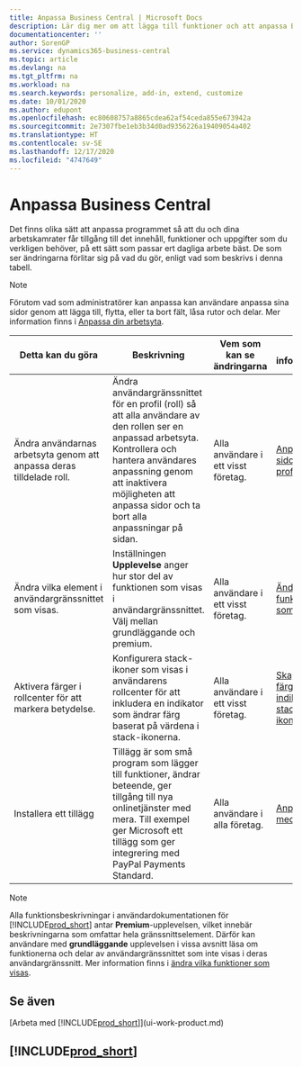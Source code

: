 ```yaml
---
title: Anpassa Business Central | Microsoft Docs
description: Lär dig mer om att lägga till funktioner och att anpassa Business Central.
documentationcenter: ''
author: SorenGP
ms.service: dynamics365-business-central
ms.topic: article
ms.devlang: na
ms.tgt_pltfrm: na
ms.workload: na
ms.search.keywords: personalize, add-in, extend, customize
ms.date: 10/01/2020
ms.author: edupont
ms.openlocfilehash: ec80608757a8865cdea62af54ceda855e673942a
ms.sourcegitcommit: 2e7307fbe1eb3b34d0ad9356226a19409054a402
ms.translationtype: HT
ms.contentlocale: sv-SE
ms.lasthandoff: 12/17/2020
ms.locfileid: "4747649"
---
```

# <a name="customize-business-central"></a>Anpassa Business Central
Det finns olika sätt att anpassa programmet så att du och dina arbetskamrater får tillgång till det innehåll, funktioner och uppgifter som du verkligen behöver, på ett sätt som passar ert dagliga arbete bäst. De som ser ändringarna förlitar sig på vad du gör, enligt vad som beskrivs i denna tabell.

> [!NOTE]
> Förutom vad som administratörer kan anpassa kan användare anpassa sina sidor genom att lägga till, flytta, eller ta bort fält, låsa rutor och delar. Mer information finns i [Anpassa din arbetsyta](ui-personalization-user.md).

| Detta kan du göra    |  Beskrivning  |  Vem som kan se ändringarna  |  Mer information  |
|-----|---------------|---------|-------|
|Ändra användarnas arbetsyta genom att anpassa deras tilldelade roll.|Ändra användargränssnittet för en profil (roll) så att alla användare av den rollen ser en anpassad arbetsyta. Kontrollera och hantera användares anpassning genom att inaktivera möjligheten att anpassa sidor och ta bort alla anpassningar på sidan.|Alla användare i ett visst företag.|[Anpassa sidor för profiler](ui-personalization-manage.md)|
|Ändra vilka element i användargränssnittet som visas.|Inställningen **Upplevelse** anger hur stor del av funktionen som visas i användargränssnittet. Välj mellan grundläggande och premium.|Alla användare i ett visst företag.|[Ändra vilka funktioner som visas](ui-experiences.md)|
|Aktivera färger i rollcenter för att markera betydelse.|Konfigurera stack-ikoner som visas i användarens rollcenter för att inkludera en indikator som ändrar färg baserat på värdena i stack-ikonerna.|Alla användare i ett visst företag.|[Skapa en färglagd indikator på stack-ikoner](admin-how-set-up-colored-indicator-on-cues.md)|
|Installera ett tillägg|Tillägg är som små program som lägger till funktioner, ändrar beteende, ger tillgång till nya onlinetjänster med mera. Till exempel ger Microsoft ett tillägg som ger integrering med PayPal Payments Standard.|Alla användare i alla företag.|[Anpassa med tillägg](ui-extensions.md)|
> [!NOTE]
> Alla funktionsbeskrivningar i användardokumentationen för [!INCLUDE[prod_short](includes/prod_short.md)] antar **Premium**-upplevelsen, vilket innebär beskrivningarna som omfattar hela gränssnittselement. Därför kan användare med **grundläggande** upplevelsen i vissa avsnitt läsa om funktionerna och delar av användargränssnittet som inte visas i deras användargränssnitt. Mer information finns i [ändra vilka funktioner som visas](ui-experiences.md).

## <a name="see-also"></a>Se även
[Arbeta med [!INCLUDE[prod_short](includes/prod_short.md)]](ui-work-product.md)  

## [!INCLUDE[prod_short](includes/free_trial_md.md)]  
